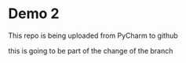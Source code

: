 # Demo 2

This repo is being uploaded from PyCharm to github

this is going to be part of the change of the branch